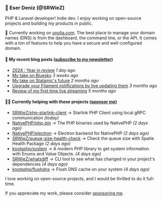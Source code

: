 
### 👋 Eser Deniz (@SRWieZ)

PHP & Laravel developer! Indie dev. I enjoy working on open-source projects and building my products in public.

🚀 Currently working on [unolia.com](https://unolia.com/?utm_source=github&utm_medium=readme&utm_campaign=readme-srwiez). The best place to manage your domain names (DNS) is from the dashboard, the command line, or the API. It comes with a ton of features to help you have a secure and well-configured domain.

#### 📝 My recent blog posts ([subscribe to my newsletter](https://srwiez.com/?utm_source=github&utm_medium=readme&utm_campaign=readme-srwiez))

- [2024 : Year in review](https://srwiez.com/posts/2024-year-in-review) _1 day ago_
- [My take on Bluesky](https://srwiez.com/posts/my-take-on-bluesky) _3 weeks ago_
- [My take on Statamic&#39;s future](https://srwiez.com/posts/my-take-on-statamic-future) _2 months ago_
- [Upgrade your Filament notifications by live updating them](https://srwiez.com/posts/upgrade-your-filament-notifications-by-live-updating-them) _3 months ago_
- [Review of my first time live streaming](https://srwiez.com/posts/review-of-my-first-time-live-streaming) _5 months ago_

#### 👨‍🔧 Currently helping with these projects ([sponsor me](https://github.com/sponsors/SRWieZ))

- [SRWieZ/php-starlink-client](https://github.com/SRWieZ/php-starlink-client) → Starlink PHP Client using local gRPC communication _(today)_
- [NativePHP/php-bin](https://github.com/NativePHP/php-bin) → The PHP binaries used by NativePHP _(2 days ago)_
- [NativePHP/electron](https://github.com/NativePHP/electron) → Electron backend for NativePHP _(2 days ago)_
- [SRWieZ/queue-size-health-check](https://github.com/SRWieZ/queue-size-health-check) → Check the queue size with Spatie Health Package _(2 days ago)_
- [knotsphp/system](https://github.com/knotsphp/system) → A modern PHP library to get system information with Enums and Value Objects. _(4 days ago)_
- [SRWieZ/whatsdiff](https://github.com/SRWieZ/whatsdiff) → CLI tool to see what has changed in your project&#39;s dependencies _(4 days ago)_
- [knotsphp/flushdns](https://github.com/knotsphp/flushdns) → Flush DNS cache on your system _(4 days ago)_

I love working on open-source projects, and I would be thrilled to do it full-time.

If you appreciate my work, please consider [sponsoring me](https://github.com/sponsors/SRWieZ).